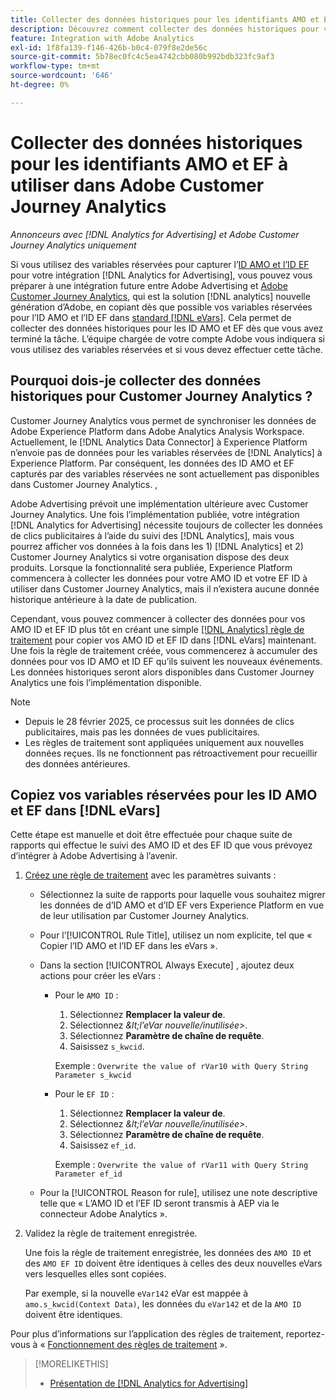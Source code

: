 ```yaml
---
title: Collecter des données historiques pour les identifiants AMO et EF à utiliser dans Adobe Customer Journey Analytics
description: Découvrez comment collecter des données historiques pour vos variables réservées dans Adobe Analytics pour une utilisation ultérieure dans Adobe Customer Journey Analytics
feature: Integration with Adobe Analytics
exl-id: 1f8fa139-f146-426b-b0c4-079f8e2de56c
source-git-commit: 5b78ec0fc4c5ea4742cbb080b992bdb323fc9af3
workflow-type: tm+mt
source-wordcount: '646'
ht-degree: 0%

---
```


# Collecter des données historiques pour les identifiants AMO et EF à utiliser dans Adobe Customer Journey Analytics

*Annonceurs avec [!DNL Analytics for Advertising] et Adobe Customer Journey Analytics uniquement*

Si vous utilisez des variables réservées pour capturer l’[ID AMO et l’ID EF](ids.md) pour votre intégration [!DNL Analytics for Advertising], vous pouvez vous préparer à une intégration future entre Adobe Advertising et [Adobe Customer Journey Analytics](https://experienceleague.adobe.com/en/docs/analytics-platform/using/cja-overview/cja-overview), qui est la solution [!DNL analytics] nouvelle génération d’Adobe, en copiant dès que possible vos variables réservées pour l’ID AMO et l’ID EF dans [standard [!DNL eVars]](https://experienceleague.adobe.com/en/docs/analytics/components/dimensions/evar). Cela permet de collecter des données historiques pour les ID AMO et EF dès que vous avez terminé la tâche. L’équipe chargée de votre compte Adobe vous indiquera si vous utilisez des variables réservées et si vous devez effectuer cette tâche.

<!-- You can also do the same for any other reserved variables you use for your [!DNL Analytics for Advertising] implementation. -->

<!-- This will allow Adobe Experience Platform, which supplies data to Customer Journey Analytics, to begin collecting historical data for your [!DNL rVars] as soon as you complete the task. -->

## Pourquoi dois-je collecter des données historiques pour Customer Journey Analytics ?

Customer Journey Analytics vous permet de synchroniser les données de Adobe Experience Platform dans Adobe Analytics Analysis Workspace. Actuellement, le [!DNL Analytics Data Connector] à Experience Platform n’envoie pas de données pour les variables réservées de [!DNL Analytics] à Experience Platform. Par conséquent, les données des ID AMO et EF capturés par des variables réservées ne sont actuellement pas disponibles dans Customer Journey Analytics. <!-- Instead, XXXXXXXXXX what exactly? -->,<!-- Does the Analytics for Advertising implementation use the Analytics Data Connector in particular (why would it use anything?), and we're planning to implement the Web SDK to do it instead in the future? -->

Adobe Advertising prévoit une implémentation ultérieure avec Customer Journey Analytics. Une fois l’implémentation publiée, votre intégration [!DNL Analytics for Advertising] nécessite toujours de collecter les données de clics publicitaires<!-- Add back if we implement this:  and (DSP users) view-through data --> à l’aide du suivi des [!DNL Analytics], mais vous pourrez afficher vos données à la fois dans les <!-- (Analysis Workspace using data from Experience Platform)--> 1\) [!DNL Analytics] <!-- (Analysis Workspace using data from [!DNL Analytics]) --> et 2\) Customer Journey Analytics si votre organisation dispose des deux produits. Lorsque la fonctionnalité sera publiée, Experience Platform commencera à collecter les données pour votre AMO ID et votre EF ID à utiliser dans Customer Journey Analytics, mais il n’existera aucune donnée historique antérieure à la date de publication.

Cependant, vous pouvez commencer à collecter des données pour vos AMO ID et EF ID <!-- [!DNL rVars] --> plus tôt en créant une simple [[!DNL Analytics] règle de traitement](https://experienceleague.adobe.com/en/docs/analytics/admin/admin-tools/manage-report-suites/edit-report-suite/report-suite-general/c-processing-rules/processing-rules) pour copier vos AMO ID et EF ID <!-- [!DNL rVars] --> dans [!DNL eVars] maintenant. Une fois la règle de traitement créée, vous commencerez à accumuler des données pour vos ID AMO et ID EF <!-- [!DNL rVars] --> qu’ils suivent les nouveaux événements. Les données historiques seront alors disponibles dans Customer Journey Analytics une fois l’implémentation disponible.

>[!NOTE]
>
>* Depuis le 28 février 2025, ce processus suit les données de clics publicitaires, mais pas les données de vues publicitaires.
>* Les règles de traitement sont appliquées uniquement aux nouvelles données reçues. Ils ne fonctionnent pas rétroactivement pour recueillir des données antérieures.

## Copiez vos variables réservées pour les ID AMO et EF dans [!DNL eVars]

Cette étape est manuelle et doit être effectuée pour chaque suite de rapports qui effectue le suivi des AMO ID et des EF ID <!-- [!DNL rVars] --> que vous prévoyez d’intégrer à Adobe Advertising à l’avenir.

1. [Créez une règle de traitement](https://experienceleague.adobe.com/en/docs/analytics/admin/admin-tools/manage-report-suites/edit-report-suite/report-suite-general/c-processing-rules/c-processing-rules-configuration/t-processing-rules) avec les paramètres suivants :

   * Sélectionnez la suite de rapports pour laquelle vous souhaitez migrer les données de <!-- [!DNL rVar] --> d’ID AMO et d’ID EF vers Experience Platform en vue de leur utilisation par Customer Journey Analytics.

   * Pour l’[!UICONTROL Rule Title], utilisez un nom explicite, tel que « Copier l’ID AMO et l’ID EF dans les eVars ».

   * Dans la section [!UICONTROL Always Execute] , ajoutez deux actions pour créer les eVars :

      * Pour le `AMO ID` :

         1. Sélectionnez **Remplacer la valeur de**.
         1. Sélectionnez *\&lt;l’eVar nouvelle/inutilisée\>*.
         1. Sélectionnez **Paramètre de chaîne de requête**.
         1. Saisissez `s_kwcid`.

        Exemple : ```Overwrite the value of rVar10 with Query String Parameter s_kwcid```

      * Pour le `EF ID` :

         1. Sélectionnez **Remplacer la valeur de**.
         1. Sélectionnez *\&lt;l’eVar nouvelle/inutilisée\>*.
         1. Sélectionnez **Paramètre de chaîne de requête**.
         1. Saisissez `ef_id`.

        Exemple : `Overwrite the value of rVar11 with Query String Parameter ef_id`

   * Pour la [!UICONTROL Reason for rule], utilisez une note descriptive telle que « L’AMO ID et l’EF ID seront transmis à AEP via le connecteur Adobe Analytics ».

1. Validez la règle de traitement enregistrée.

   Une fois la règle de traitement enregistrée, les données des `AMO ID` et des `AMO EF ID` <!-- the existing reserved variables --> doivent être identiques à celles des deux nouvelles eVars vers lesquelles elles sont copiées.

   Par exemple, si la nouvelle `eVar142` eVar est mappée à `amo.s_kwcid(Context Data)`, les données du `eVar142` et de la `AMO ID` doivent être identiques.

Pour plus d’informations sur l’application des règles de traitement, reportez-vous à « [Fonctionnement des règles de traitement](https://experienceleague.adobe.com/en/docs/analytics/admin/admin-tools/manage-report-suites/edit-report-suite/report-suite-general/c-processing-rules/c-processing-rules-configuration/processing-rules-about) ».

>[!MORELIKETHIS]
>
>* [Présentation de  [!DNL Analytics for Advertising]](overview.md)
